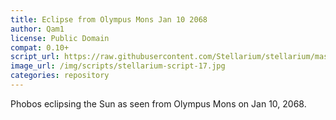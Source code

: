 ```yaml
---
title: Eclipse from Olympus Mons Jan 10 2068
author: Qam1
license: Public Domain
compat: 0.10+
script_url: https://raw.githubusercontent.com/Stellarium/stellarium/master/scripts/phobos_phun_3.ssc
image_url: /img/scripts/stellarium-script-17.jpg
categories: repository
---
```

Phobos eclipsing the Sun as seen from Olympus Mons on Jan 10, 2068.